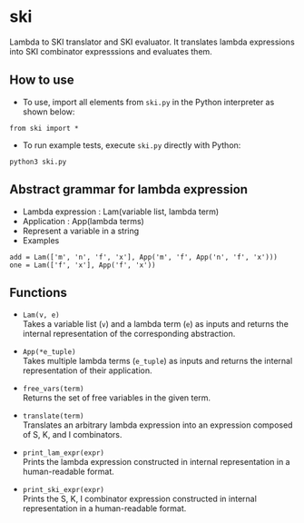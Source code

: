 # ski
Lambda to SKI translator and SKI evaluator.
It translates lambda expressions into SKI combinator expresssions and evaluates them.

## How to use
* To use, import all elements from `ski.py` in the Python interpreter as shown below:
```
from ski import *
```

* To run example tests, execute `ski.py` directly with Python:
```
python3 ski.py
```

## Abstract grammar for lambda expression
* Lambda expression : Lam(variable list, lambda term)
* Application : App(lambda terms)
* Represent a variable in a string
* Examples
```
add = Lam(['m', 'n', 'f', 'x'], App('m', 'f', App('n', 'f', 'x')))
one = Lam(['f', 'x'], App('f', 'x'))
```

## Functions
* `Lam(v, e)`  
  Takes a variable list (`v`) and a lambda term (`e`) as inputs and returns the internal representation of the corresponding abstraction.

* `App(*e_tuple)`  
  Takes multiple lambda terms (`e_tuple`) as inputs and returns the internal representation of their application.

* `free_vars(term)`  
  Returns the set of free variables in the given term.

* `translate(term)`  
  Translates an arbitrary lambda expression into an expression composed of S, K, and I combinators.

* `print_lam_expr(expr)`  
  Prints the lambda expression constructed in internal representation in a human-readable format.

* `print_ski_expr(expr)`  
  Prints the S, K, I combinator expression constructed in internal representation in a human-readable format.
